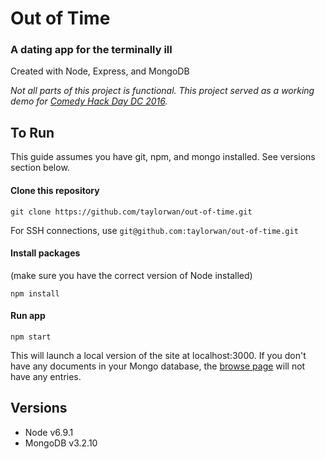 # Out of Time
### A dating app for the terminally ill

Created with Node, Express, and MongoDB

*Not all parts of this project is functional. This project served as a working demo for [Comedy Hack Day DC 2016](http://comedyhackdaydc.com/).*

## To Run
This guide assumes you have git, npm, and mongo installed. See versions section below.

#### Clone this repository
```
git clone https://github.com/taylorwan/out-of-time.git
```
For SSH connections, use `git@github.com:taylorwan/out-of-time.git`

#### Install packages
(make sure you have the correct version of Node installed)
```
npm install
```
#### Run app
```
npm start
```
This will launch a local version of the site at localhost:3000. If you don't have any documents in your Mongo database, the [browse page](localhost:3000/browse) will not have any entries.

## Versions
* Node v6.9.1
* MongoDB v3.2.10

